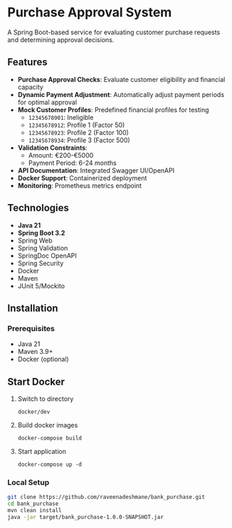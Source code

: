 # Purchase Approval System

A Spring Boot-based service for evaluating customer purchase requests and determining approval decisions.

## Features

- **Purchase Approval Checks**: Evaluate customer eligibility and financial capacity
- **Dynamic Payment Adjustment**: Automatically adjust payment periods for optimal approval
- **Mock Customer Profiles**: Predefined financial profiles for testing
  - `12345678901`: Ineligible
  - `12345678912`: Profile 1 (Factor 50)
  - `12345678923`: Profile 2 (Factor 100)
  - `12345678934`: Profile 3 (Factor 500)
- **Validation Constraints**: 
  - Amount: €200-€5000
  - Payment Period: 6-24 months
- **API Documentation**: Integrated Swagger UI/OpenAPI
- **Docker Support**: Containerized deployment
- **Monitoring**: Prometheus metrics endpoint

## Technologies

- **Java 21**
- **Spring Boot 3.2**
- Spring Web
- Spring Validation
- SpringDoc OpenAPI
- Spring Security
- Docker
- Maven
- JUnit 5/Mockito

## Installation

### Prerequisites
- Java 21
- Maven 3.9+
- Docker (optional)

## Start Docker

1. Switch to directory

   ``
   docker/dev
   ``

2. Build docker images

   ``
   docker-compose build
   ``

3. Start application

   ``
   docker-compose up -d
   ``

### Local Setup
```bash
git clone https://github.com/raveenadeshmane/bank_purchase.git
cd bank_purchase
mvn clean install
java -jar target/bank_purchase-1.0.0-SNAPSHOT.jar

